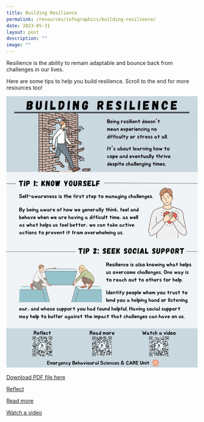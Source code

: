 ```yaml
---
title: Building Resilience
permalink: /resources/infographics/building-resilience/
date: 2023-05-31
layout: post
description: ""
image: ""
---
```

Resilience is the ability to remain adaptable and bounce back from challenges in our lives.

Here are some tips to help you build resilience. Scroll to the end for more resources too!

![](/images/building%20resilience.png)

[Download PDF file here](/files/building%20resilience.pdf)

[Reflect](/files/building%20resilience%20(reflection).pdf)

[Read more](https://www.apa.org/topics/resilience/building-your-resilience)

[Watch a video](https://www.youtube.com/watch?v=9-5SMpg7Q0k)
